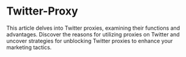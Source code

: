 # Twitter-Proxy
This article delves into Twitter proxies, examining their functions and advantages. Discover the reasons for utilizing proxies on Twitter and uncover strategies for unblocking Twitter proxies to enhance your marketing tactics.

